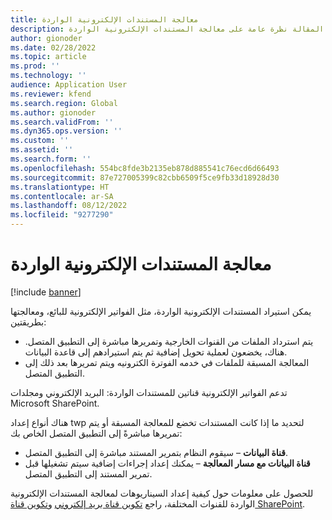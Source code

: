 ```yaml
---
title: معالجة المستندات الإلكترونية الواردة
description: توفر هذه المقالة نظرة عامة على معالجة المستندات الإلكترونية الواردة.
author: gionoder
ms.date: 02/28/2022
ms.topic: article
ms.prod: ''
ms.technology: ''
audience: Application User
ms.reviewer: kfend
ms.search.region: Global
ms.author: gionoder
ms.search.validFrom: ''
ms.dyn365.ops.version: ''
ms.custom: ''
ms.assetid: ''
ms.search.form: ''
ms.openlocfilehash: 554bc8fde3b2135eb878d885541c76ecd6d66493
ms.sourcegitcommit: 87e727005399c82cbb6509f5ce9fb33d18928d30
ms.translationtype: HT
ms.contentlocale: ar-SA
ms.lasthandoff: 08/12/2022
ms.locfileid: "9277290"
---
```

# <a name="processing-of-incoming-electronic-documents"></a>معالجة المستندات الإلكترونية الواردة

[!include [banner](../includes/banner.md)]

يمكن استيراد المستندات الإلكترونية الواردة، مثل الفواتير الإلكترونية للبائع، ومعالجتها بطريقتين:

- يتم استرداد الملفات من القنوات الخارجية وتمريرها مباشرة إلى التطبيق المتصل. هناك، يخضعون لعملية تحويل إضافية ثم يتم استيرادهم إلى قاعدة البيانات.
- المعالجة المسبقة للملفات في خدمه الفوترة الكترونيه ويتم تمريرها بعد ذلك إلى التطبيق المتصل.

تدعم الفواتير الإلكترونية قناتين للمستندات الواردة: البريد الإلكتروني ومجلدات Microsoft SharePoint.

هناك أنواع إعداد twp لتحديد ما إذا كانت المستندات تخضع للمعالجة المسبقة أو يتم تمريرها مباشرةً إلى التطبيق المتصل الخاص بك:

- **قناة البيانات** – سيقوم النظام بتمرير المستند مباشرة إلى التطبيق المتصل.
- **قناة البيانات مع مسار المعالجة** – يمكنك إعداد إجراءات إضافية سيتم تشغيلها قبل تمرير المستند إلى التطبيق المتصل.

للحصول على معلومات حول كيفية إعداد السيناريوهات لمعالجة المستندات الإلكترونية الواردة للقنوات المختلفة، راجع [تكوين قناة بريد إلكتروني](e-invoicing-configure-email.md) و[تكوين قناة SharePoint](e-invoicing-configure-sharepoint-channel.md).
